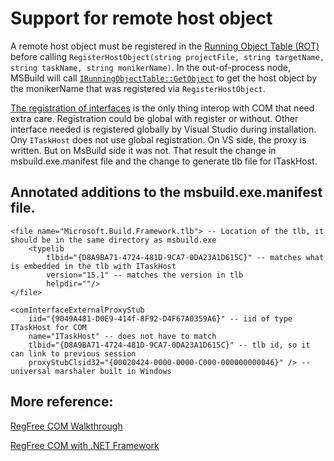 # Support for remote host object

A remote host object must be registered in the [Running Object Table (ROT)](https://docs.microsoft.com/en-us/windows/desktop/api/objidl/nn-objidl-irunningobjecttable) before calling `RegisterHostObject(string projectFile, string targetName, string taskName, string monikerName)`. In the out-of-process node, MSBuild will call [`IRunningObjectTable::GetObject`](https://docs.microsoft.com/en-us/windows/desktop/api/objidl/nf-objidl-irunningobjecttable-getobject) to get the host object by the monikerName that was registered via `RegisterHostObject`.

[The registration of interfaces](https://docs.microsoft.com/en-us/dotnet/framework/interop/how-to-register-primary-interop-assemblies) is the only thing interop with COM that need extra care. Registration could be global with register or without. Other interface needed is registered globally by Visual Studio during installation. Ony `ITaskHost` does not use global registration. On VS side, the proxy is written. But on MsBuild side it was not. That result the change in msbuild.exe.manifest file and the change to generate tlb file for ITaskHost.

## Annotated additions to the msbuild.exe.manifest file.
```
<file name="Microsoft.Build.Framework.tlb"> -- Location of the tlb, it should be in the same directory as msbuild.exe
    <typelib
        tlbid="{D8A9BA71-4724-481D-9CA7-0DA23A1D615C}" -- matches what is embedded in the tlb with ITaskHost
        version="15.1" -- matches the version in tlb
        helpdir=""/>
</file>

<comInterfaceExternalProxyStub
    iid="{9049A481-D0E9-414f-8F92-D4F67A0359A6}" -- iid of type ITaskHost for COM
    name="ITaskHost" -- does not have to match
    tlbid="{D8A9BA71-4724-481D-9CA7-0DA23A1D615C}" -- tlb id, so it can link to previous session
    proxyStubClsid32="{00020424-0000-0000-C000-000000000046}" /> -- universal marshaler built in Windows
```

## More reference:

[RegFree COM Walkthrough](https://msdn.microsoft.com/library/ms973913.aspx)

[RegFree COM with .NET Framework](https://docs.microsoft.com/dotnet/framework/interop/configure-net-framework-based-com-components-for-reg)
